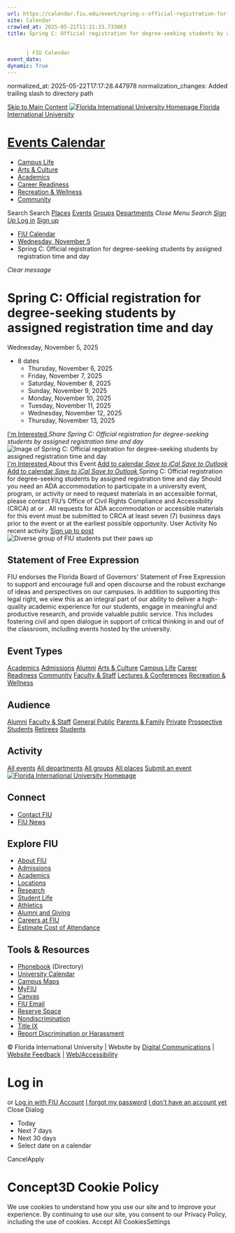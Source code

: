 ```yaml
---
url: https://calendar.fiu.edu/event/spring-c-official-registration-for-degree-seeking-students-by-assigned-registration-time-and-day/
site: Calendar
crawled_at: 2025-05-21T11:21:33.733063
title: Spring C: Official registration for degree-seeking students by assigned registration time and day
    
    
      | FIU Calendar
event_date: 
dynamic: True
---
```

normalized_at: 2025-05-22T17:17:28.447978
normalization_changes: Added trailing slash to directory path

[Skip to Main Content](https://calendar.fiu.edu/event/spring-c-official-registration-for-degree-seeking-students-by-assigned-registration-time-and-day#main-content)
[![Florida International University Homepage](https://digicdn.fiu.edu/core/_assets/images/logo-top.png) Florida International University](https://www.fiu.edu)
# [Events Calendar ](https://calendar.fiu.edu/)
  * [Campus Life](https://calendar.fiu.edu/calendar?event_types%5B%5D=127595)
  * [Arts & Culture](https://calendar.fiu.edu/calendar?event_types%5B%5D=127590)
  * [Academics](https://calendar.fiu.edu/calendar?event_types%5B%5D=127582)
  * [Career Readiness](https://calendar.fiu.edu/calendar?event_types%5B%5D=127584)
  * [Recreation & Wellness](https://calendar.fiu.edu/calendar?event_types%5B%5D=127603)
  * [Community](https://calendar.fiu.edu/calendar?event_types%5B%5D=127601)


Search Search
[Places](https://calendar.fiu.edu/search/places) [Events](https://calendar.fiu.edu/calendar) [Groups](https://calendar.fiu.edu/search/groups) [Departments](https://calendar.fiu.edu/search/departments)
_Close Menu_
_Search_ [ _Sign Up_ ](https://calendar.fiu.edu/signup)
[Log in](https://calendar.fiu.edu/auth/shib_login?previous_url=https%3A%2F%2Fcalendar.fiu.edu%2Fevent%2Fspring-c-official-registration-for-degree-seeking-students-by-assigned-registration-time-and-day) [Sign up](https://calendar.fiu.edu/signup)
  * [FIU Calendar](https://calendar.fiu.edu/)
  * [Wednesday, November 5](https://calendar.fiu.edu/calendar/day/2025/11/5)
  * Spring C: Official registration for degree-seeking students by assigned registration time and day


_Clear message_
# Spring C: Official registration for degree-seeking students by assigned registration time and day
Wednesday, November 5, 2025 
+ 8 dates
  * Thursday, November 6, 2025
  * Friday, November 7, 2025
  * Saturday, November 8, 2025
  * Sunday, November 9, 2025
  * Monday, November 10, 2025
  * Tuesday, November 11, 2025
  * Wednesday, November 12, 2025
  * Thursday, November 13, 2025


[ I'm Interested ](https://calendar.fiu.edu/event/48369381076592/confirm?return=https%3A%2F%2Fcalendar.fiu.edu%2Fevent%2Fspring-c-official-registration-for-degree-seeking-students-by-assigned-registration-time-and-day)
_Share Spring C: Official registration for degree-seeking students by assigned registration time and day_
![Image of Spring C: Official registration for degree-seeking students by assigned registration time and day](https://localist-images.azureedge.net/photos/664326/card/7eb1b843932ccca9c16245cc99f64d88370c9c69.jpg)
[ I'm Interested ](https://calendar.fiu.edu/event/48369381076592/confirm?return=https%3A%2F%2Fcalendar.fiu.edu%2Fevent%2Fspring-c-official-registration-for-degree-seeking-students-by-assigned-registration-time-and-day)
About this Event
[Add to calendar ](https://calendar.fiu.edu/event/spring-c-official-registration-for-degree-seeking-students-by-assigned-registration-time-and-day)
[ _Save to iCal_ ](https://calendar.fiu.edu/event/spring-c-official-registration-for-degree-seeking-students-by-assigned-registration-time-and-day.ics "Save to iCal") [ _Save to Outlook_ ](https://calendar.fiu.edu/event/spring-c-official-registration-for-degree-seeking-students-by-assigned-registration-time-and-day.ics "Save to Outlook")
[Add to calendar ](https://calendar.fiu.edu/event/spring-c-official-registration-for-degree-seeking-students-by-assigned-registration-time-and-day)
[ _Save to iCal_ ](https://calendar.fiu.edu/event/spring-c-official-registration-for-degree-seeking-students-by-assigned-registration-time-and-day.ics "Save to iCal") [ _Save to Outlook_ ](https://calendar.fiu.edu/event/spring-c-official-registration-for-degree-seeking-students-by-assigned-registration-time-and-day.ics "Save to Outlook")
Spring C: Official registration for degree-seeking students by assigned registration time and day
Should you need an ADA accommodation to participate in a university event, program, or activity or need to request materials in an accessible format, please contact FIU’s Office of Civil Rights Compliance and Accessibility (CRCA) at or . All requests for ADA accommodation or accessible materials for this event must be submitted to CRCA at least seven (7) business days prior to the event or at the earliest possible opportunity. 
User Activity
No recent activity
[Sign up to post](https://calendar.fiu.edu/auth/shib_login?previous_url=https%3A%2F%2Fcalendar.fiu.edu%2Fevent%2Fspring-c-official-registration-for-degree-seeking-students-by-assigned-registration-time-and-day)
![Diverse group of FIU students put their paws up](https://www.fiu.edu/_assets/images/thumbnail-students-paw.jpg)
## Statement of Free Expression
FIU endorses the Florida Board of Governors' Statement of Free Expression to support and encourage full and open discourse and the robust exchange of ideas and perspectives on our campuses. In addition to supporting this legal right, we view this as an integral part of our ability to deliver a high-quality academic experience for our students, engage in meaningful and productive research, and provide valuable public service. This includes fostering civil and open dialogue in support of critical thinking in and out of the classroom, including events hosted by the university.
## Event Types
[Academics](https://calendar.fiu.edu/calendar?event_types%5B%5D=127582)
[Admissions](https://calendar.fiu.edu/calendar?event_types%5B%5D=127583)
[Alumni](https://calendar.fiu.edu/calendar?event_types%5B%5D=127589)
[Arts & Culture](https://calendar.fiu.edu/calendar?event_types%5B%5D=127590)
[Campus Life](https://calendar.fiu.edu/calendar?event_types%5B%5D=127595)
[Career Readiness](https://calendar.fiu.edu/calendar?event_types%5B%5D=127584)
[Community](https://calendar.fiu.edu/calendar?event_types%5B%5D=127601)
[Faculty & Staff](https://calendar.fiu.edu/calendar?event_types%5B%5D=127602)
[Lectures & Conferences](https://calendar.fiu.edu/calendar?event_types%5B%5D=127587)
[Recreation & Wellness](https://calendar.fiu.edu/calendar?event_types%5B%5D=127603)
## Audience
[Alumni](https://calendar.fiu.edu/calendar?event_types%5B%5D=121721)
[Faculty & Staff](https://calendar.fiu.edu/calendar?event_types%5B%5D=121720)
[General Public](https://calendar.fiu.edu/calendar?event_types%5B%5D=121722)
[Parents & Family](https://calendar.fiu.edu/calendar?event_types%5B%5D=36918157286658)
[Private](https://calendar.fiu.edu/calendar?event_types%5B%5D=129753)
[Prospective Students](https://calendar.fiu.edu/calendar?event_types%5B%5D=121723)
[Retirees](https://calendar.fiu.edu/calendar?event_types%5B%5D=37290279036119)
[Students](https://calendar.fiu.edu/calendar?event_types%5B%5D=121719)
## Activity
[All events](https://calendar.fiu.edu/search?what=events)
[All departments](https://calendar.fiu.edu/search/departments)
[All groups](https://calendar.fiu.edu/search?what=groups)
[All places](https://calendar.fiu.edu/search?what=places)
[Submit an event](https://calendar.fiu.edu/admin/events/new/basic-information)
[ ![Florida International University Homepage](https://digicdn.fiu.edu/core/_assets/images/footer-logo.svg) ](https://www.fiu.edu/)
## Connect
  * [Contact FIU](https://www.fiu.edu/about/contact-us/index.html)
  * [FIU News](https://news.fiu.edu/)


## Explore FIU
  * [About FIU](https://www.fiu.edu/about/index.html)
  * [Admissions](https://www.fiu.edu/admissions/index.html)
  * [Academics](https://www.fiu.edu/academics/index.html)
  * [Locations](https://www.fiu.edu/locations/index.html)
  * [Research](https://www.fiu.edu/research/index.html)
  * [Student Life](https://www.fiu.edu/student-life/index.html)
  * [Athletics](https://www.fiu.edu/athletics/index.html)
  * [Alumni and Giving](https://www.fiu.edu/alumni-and-giving/index.html)
  * [Careers at FIU](https://hr.fiu.edu/careers/)
  * [Estimate Cost of Attendance](https://onestop.fiu.edu/finances/estimate-your-costs/)


## Tools & Resources
  * [Phonebook](https://phonebook.fiu.edu) (Directory)
  * [University Calendar](https://calendar.fiu.edu/)
  * [Campus Maps](https://campusmaps.fiu.edu/)
  * [MyFIU](https://my.fiu.edu/)
  * [Canvas](https://canvas.fiu.edu)
  * [FIU Email](http://mail.fiu.edu/)
  * [Reserve Space](https://reservespace.fiu.edu/make-reservation/)
  * [Nondiscrimination](https://ace.fiu.edu/civil-rights-and-accessibility/harassment-and-discrimination/)
  * [Title IX](https://ace.fiu.edu/title-ix/)
  * [Report Discrimination or Harassment](https://report.fiu.edu/)


© Florida International University  | Website by [Digital Communications](https://stratcomm.fiu.edu/digital-print/websites/) | [Website Feedback](https://webforms.fiu.edu/view.php?id=370774&element_5=https://calendar.fiu.edu/https://calendar.fiu.edu/) | [Web/Accessibility](https://accessibility.fiu.edu/)
# Log in
or
[Log in with FIU Account](https://calendar.fiu.edu/auth/shib_login?previous_url=https%3A%2F%2Fcalendar.fiu.edu%2Fevent%2Fspring-c-official-registration-for-degree-seeking-students-by-assigned-registration-time-and-day)
[I forgot my password](https://calendar.fiu.edu/auth/forgot) [I don't have an account yet](https://calendar.fiu.edu/signup)
Close Dialog
  * Today
  * Next 7 days
  * Next 30 days
  * Select date on a calendar


CancelApply
# Concept3D Cookie Policy
We use cookies to understand how you use our site and to improve your experience. By continuing to use our site, you consent to our Privacy Policy, including the use of cookies. 
Accept All CookiesSettings
